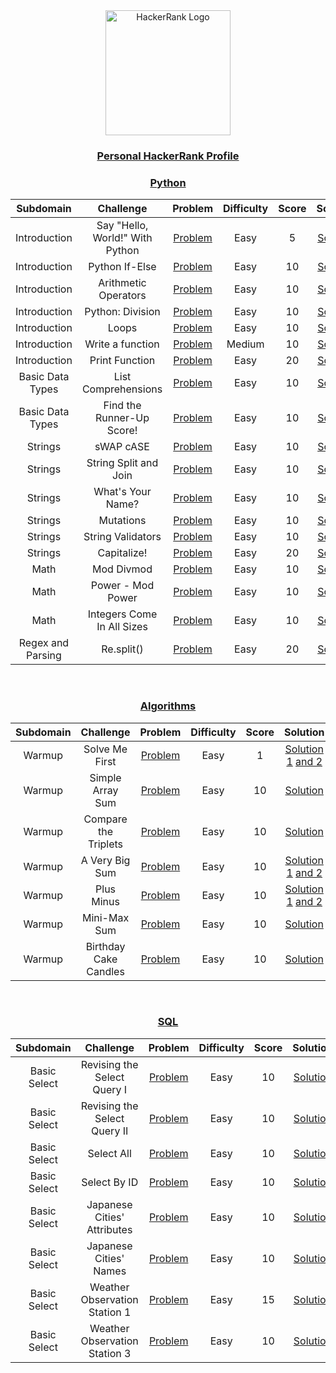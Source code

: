 <div align="center">
  <a href="https://www.hackerrank.com/dashboard">
     <img width="200" title="Click me!🙂" alt="HackerRank Logo" src="https://user-images.githubusercontent.com/86655646/143421240-b96814f2-ba80-4232-9d24-2fc6157ed89d.png">
  </a>
  
  ### [Personal HackerRank Profile](https://www.hackerrank.com/isbndyrva "Click me!🙂")
<div>
  
### <p align="center">[Python](https://www.hackerrank.com/domains/python "Click me!🙂")</p>

|     Subdomain     |            Challenge            |                                            Problem                                            | Difficulty | Score |                               Solution                               |
| :---------------: | :-----------------------------: | :-------------------------------------------------------------------------------------------: | :--------: | :---: | :------------------------------------------------------------------: |
|   Introduction    | Say "Hello, World!" With Python |            [Problem](https://www.hackerrank.com/challenges/py-hello-world/problem)            |    Easy    |   5   |   [Solution](/Python/Introduction/say_hello_world_with_python.py)    |
|   Introduction    |         Python If-Else          |              [Problem](https://www.hackerrank.com/challenges/py-if-else/problem)              |    Easy    |  10   |          [Solution](/Python/Introduction/python_if_else.py)          |
|   Introduction    |      Arithmetic Operators       |     [Problem](https://www.hackerrank.com/challenges/python-arithmetic-operators/problem)      |    Easy    |  10   |       [Solution](/Python/Introduction/arithmetic_operators.py)       |
|   Introduction    |        Python: Division         |           [Problem](https://www.hackerrank.com/challenges/python-division/problem)            |    Easy    |  10   |         [Solution](/Python/Introduction/python_division.py)          |
|   Introduction    |              Loops              |             [Problem](https://www.hackerrank.com/challenges/python-loops/problem)             |    Easy    |  10   |              [Solution](/Python/Introduction/loops.py)               |
|   Introduction    |        Write a function         |           [Problem](https://www.hackerrank.com/challenges/write-a-function/problem)           |   Medium   |  10   |         [Solution](/Python/Introduction/write_a_function.py)         |
|   Introduction    |         Print Function          |             [Problem](https://www.hackerrank.com/challenges/python-print/problem)             |    Easy    |  20   |          [Solution](/Python/Introduction/print_function.py)          |
| Basic Data Types  |       List Comprehensions       |         [Problem](https://www.hackerrank.com/challenges/list-comprehensions/problem)          |    Easy    |  10   |   [Solution](/Python/Basic%20Data%20Types/list_comprehensions.py)    |
| Basic Data Types  |    Find the Runner-Up Score!    | [Problem](https://www.hackerrank.com/challenges/find-second-maximum-number-in-a-list/problem) |    Easy    |  10   | [Solution](/Python/Basic%20Data%20Types/find_the_runner_up_score.py) |
|      Strings      |            sWAP cASE            |              [Problem](https://www.hackerrank.com/challenges/swap-case/problem)               |    Easy    |  10   |               [Solution](/Python/Strings/swap_case.py)               |
|      Strings      |      String Split and Join      |     [Problem](https://www.hackerrank.com/challenges/python-string-split-and-join/problem)     |    Easy    |  10   |         [Solution](/Python/Strings/string_split_and_join.py)         |
|      Strings      |        What's Your Name?        |           [Problem](https://www.hackerrank.com/challenges/whats-your-name/problem)            |    Easy    |  10   |           [Solution](/Python/Strings/what_is_your_name.py)           |
|      Strings      |            Mutations            |           [Problem](https://www.hackerrank.com/challenges/python-mutations/problem)           |    Easy    |  10   |               [Solution](/Python/Strings/mutations.py)               |
|      Strings      |        String Validators        |          [Problem](https://www.hackerrank.com/challenges/string-validators/problem)           |    Easy    |  10   |           [Solution](/Python/Strings/string_validators.py)           |
|      Strings      |           Capitalize!           |              [Problem](https://www.hackerrank.com/challenges/capitalize/problem)              |    Easy    |  20   |              [Solution](/Python/Strings/capitalize.py)               |
|       Math        |           Mod Divmod            |          [Problem](https://www.hackerrank.com/challenges/python-mod-divmod/problem)           |    Easy    |  10   |                [Solution](/Python/Math/mod_divmod.py)                |
|       Math        |        Power - Mod Power        |        [Problem](https://www.hackerrank.com/challenges/python-power-mod-power/problem)        |    Easy    |  10   |             [Solution](/Python/Math/power_mod_power.py)              |
|       Math        |   Integers Come In All Sizes    |  [Problem](https://www.hackerrank.com/challenges/python-integers-come-in-all-sizes/problem)   |    Easy    |  10   |        [Solution](/Python/Math/integers_come_in_all_sizes.py)        |
| Regex and Parsing |           Re.split()            |               [Problem](https://www.hackerrank.com/challenges/re-split/problem)               |    Easy    |  20   |        [Solution](/Python/Regex%20and%20Parsing/re_split.py)         |

<br>
  
### <p align="center">[Algorithms](https://www.hackerrank.com/domains/algorithms "Click me!🙂")</p>
  
| Subdomain |       Challenge       |                                     Problem                                    | Difficulty | Score |                                              Solution                                             |
|:---------:|:---------------------:|:------------------------------------------------------------------------------:|:----------:|:-----:|:-------------------------------------------------------------------------------------------------:|
|   Warmup  |     Solve Me First    |     [Problem](https://www.hackerrank.com/challenges/solve-me-first/problem)    |    Easy    |   1   | [Solution 1](/Algorithms/Warmup/solve_me_first.py) [and 2](/Algorithms/Warmup/solve_me_first.js) |
|   Warmup  |    Simple Array Sum   |    [Problem](https://www.hackerrank.com/challenges/simple-array-sum/problem)   |    Easy    |   10  |                         [Solution](/Algorithms/Warmup/simple_array_sum.js)                        |
|   Warmup  |  Compare the Triplets |  [Problem](https://www.hackerrank.com/challenges/compare-the-triplets/problem) |    Easy    |   10  |                       [Solution](/Algorithms/Warmup/compare_the_triplets.py)                      |
|   Warmup  |     A Very Big Sum    |     [Problem](https://www.hackerrank.com/challenges/a-very-big-sum/problem)    |    Easy    |   10  |  [Solution 1](/Algorithms/Warmup/a_very_big_sum.py) [and 2](/Algorithms/Warmup/a_very_big_sum.js) |
|   Warmup  |       Plus Minus      |       [Problem](https://www.hackerrank.com/challenges/plus-minus/problem)      |    Easy    |   10  |      [Solution 1](/Algorithms/Warmup/plus_minus.js) [and 2](/Algorithms/Warmup/plus_minus.py)     |
|   Warmup  |      Mini-Max Sum     |      [Problem](https://www.hackerrank.com/challenges/mini-max-sum/problem)     |    Easy    |   10  |                           [Solution](/Algorithms/Warmup/mini_max_sum.py)                          |
|   Warmup  | Birthday Cake Candles | [Problem](https://www.hackerrank.com/challenges/birthday-cake-candles/problem) |    Easy    |   10  |                      [Solution](/Algorithms/Warmup/birthday_cake_candles.py)                      |
  
<br>
    
### <p align="center">[SQL](https://www.hackerrank.com/domains/sql "Click me!🙂")</p>
  
 |   Subdomain  |           Challenge           |                                         Problem                                        | Difficulty | Score |                             Solution                             |
|:------------:|:-----------------------------:|:--------------------------------------------------------------------------------------:|:----------:|:-----:|:----------------------------------------------------------------:|
| Basic Select |  Revising the Select Query I  |   [Problem](https://www.hackerrank.com/challenges/revising-the-select-query/problem)   |    Easy    |   10  |  [Solution](/SQL/Basic%20Select/revising_the_select_query1.sql) |
| Basic Select |  Revising the Select Query II |  [Problem](https://www.hackerrank.com/challenges/revising-the-select-query-2/problem)  |    Easy    |   10  |  [Solution](/SQL/Basic%20Select/revising_the_select_query2.sql)  |
| Basic Select |           Select All          |         [Problem](https://www.hackerrank.com/challenges/select-all-sql/problem)        |    Easy    |   10  |          [Solution](/SQL/Basic%20Select/select_all.sql)          |
| Basic Select |          Select By ID         |          [Problem](https://www.hackerrank.com/challenges/select-by-id/problem)         |    Easy    |   10  |         [Solution](/SQL/Basic%20Select/select_by_id.sql)         |
| Basic Select |  Japanese Cities' Attributes  |   [Problem](https://www.hackerrank.com/challenges/japanese-cities-attributes/problem)  |    Easy    |   10  |  [Solution](/SQL/Basic%20Select/japanese_cities_attributes.sql)  |
| Basic Select |     Japanese Cities' Names    |      [Problem](https://www.hackerrank.com/challenges/japanese-cities-name/problem)     |    Easy    |   10  |     [Solution](/SQL/Basic%20Select/japanese_cities_names.sql)    |
| Basic Select | Weather Observation Station 1 | [Problem](https://www.hackerrank.com/challenges/weather-observation-station-1/problem) |    Easy    |   15  | [Solution](/SQL/Basic%20Select/weather_observation_station1.sql) |
| Basic Select | Weather Observation Station 3 | [Problem](https://www.hackerrank.com/challenges/weather-observation-station-3/problem) |    Easy    |   10  | [Solution](/SQL/Basic%20Select/weather_observation_station3.sql) |
